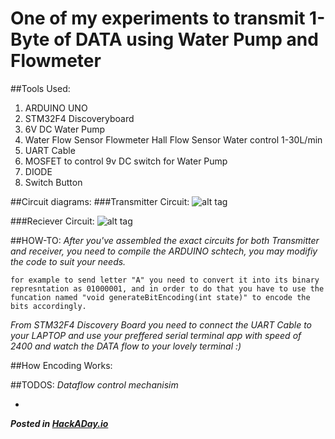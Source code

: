 # One of my experiments to transmit 1-Byte of DATA using Water Pump and Flowmeter

##Tools Used:
1. ARDUINO UNO
2. STM32F4 Discoveryboard
3. 6V DC Water Pump
4. Water Flow Sensor Flowmeter Hall Flow Sensor Water control 1-30L/min
5. UART Cable
6. MOSFET to control 9v DC switch for Water Pump
7. DIODE
8. Switch Button

##Circuit diagrams:
###Transmitter Circuit:
![alt tag](http://i.imgur.com/NUUahlb.png)

###Reciever Circuit:
![alt tag](http://i.imgur.com/JzvgO2Z.png)

##HOW-TO:
*After you've assembled the exact circuits for both Transmitter and receiver, you need to compile the ARDUINO schtech, you may modifiy the code to suit your needs.*
```
for example to send letter "A" you need to convert it into its binary represntation as 01000001, and in order to do that you have to use the funcation named "void generateBitEncoding(int state)" to encode the bits accordingly.
```
*From STM32F4 Discovery Board you need to connect the UART Cable to your LAPTOP and use your preffered serial terminal app with speed of 2400 and watch the DATA flow to your lovely terminal :)*


##How Encoding Works:

##TODOS:
*Dataflow control mechanisim*

-
***Posted in [HackADay.io](https://hackaday.io/project/19265-fluid-data-encoder-v1)***
